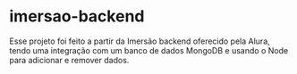 # imersao-backend

Esse projeto foi feito a partir da Imersão backend oferecido pela Alura, tendo uma integração com um banco de dados MongoDB e usando o Node para adicionar e remover dados.
